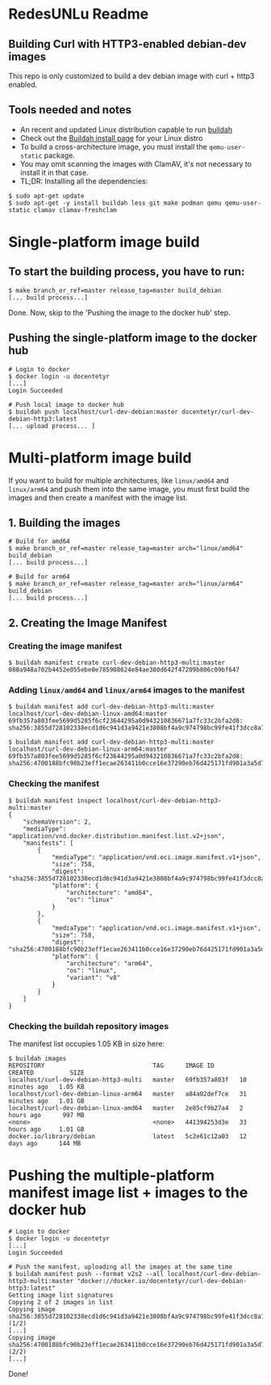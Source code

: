 # RedesUNLu Readme

## Building Curl with HTTP3-enabled debian-dev images
This repo is only customized to build a dev debian image with curl + http3 enabled.

## Tools needed and notes
 - An recent and updated Linux distribution capable to run [buildah](https://buildah.io/)
 - Check out the [Buildah install page](https://github.com/containers/buildah/blob/main/install.md) for your Linux distro
 - To build a cross-architecture image, you must install the `qemu-user-static` package.
 - You may omit scanning the images with ClamAV, it's not necessary to install it in that case.
 - TL;DR: Installing all the dependencies: 
```commandline
$ sudo apt-get update
$ sudo apt-get -y install buildah less git make podman qemu qemu-user-static clamav clamav-freshclam
```

# Single-platform image build

## To start the building process, you have to run:
```commandline
$ make branch_or_ref=master release_tag=master build_debian
[... build process...]
```
Done. Now, skip to the 'Pushing the image to the docker hub' step.

## Pushing the single-platform image to the docker hub
```commandline
# Login to docker
$ docker login -u docentetyr
[...]
Login Succeeded

# Push local image to docker hub
$ buildah push localhost/curl-dev-debian:master docentetyr/curl-dev-debian-http3:latest
[... upload process... ]
```

# Multi-platform image build
If you want to build for multiple architectures, like `linux/amd64` and `linux/arm64` and push them into the same image, you must first build the images and then create a manifest with the image list.

## 1. Building the images
```commandline
# Build for amd64
$ make branch_or_ref=master release_tag=master arch="linux/amd64" build_debian
[... build process...]

# Build for arm64
$ make branch_or_ref=master release_tag=master arch="linux/arm64" build_debian
[... build process...]
```

## 2. Creating the Image Manifest

### Creating the image manifest
```commandline
$ buildah manifest create curl-dev-debian-http3-multi:master
088a948a702b4452e055ebe0e785908624e84ae380d642f47209b806c09bf647
```

### Adding `linux/amd64` and `linux/arm64` images to the manifest
```commandline
$ buildah manifest add curl-dev-debian-http3-multi:master localhost/curl-dev-debian-linux-amd64:master
69fb357a803fee5699d5285f6cf23644295a0d943210836671a7fc33c2bfa2d8: sha256:3855d728102338ecd1d6c941d3a9421e3808bf4a9c974798bc99fe41f3dcc8a7

$ buildah manifest add curl-dev-debian-http3-multi:master localhost/curl-dev-debian-linux-arm64:master
69fb357a803fee5699d5285f6cf23644295a0d943210836671a7fc33c2bfa2d8: sha256:4700188bfc90b23eff1ecae263411b0cce16e37290eb76d425171fd901a3a5d7
```

### Checking the manifest
```commandline
$ buildah manifest inspect localhost/curl-dev-debian-http3-multi:master                               
{
    "schemaVersion": 2,
    "mediaType": "application/vnd.docker.distribution.manifest.list.v2+json",
    "manifests": [
        {
            "mediaType": "application/vnd.oci.image.manifest.v1+json",
            "size": 758,
            "digest": "sha256:3855d728102338ecd1d6c941d3a9421e3808bf4a9c974798bc99fe41f3dcc8a7",
            "platform": {
                "architecture": "amd64",
                "os": "linux"
            }
        },
        {
            "mediaType": "application/vnd.oci.image.manifest.v1+json",
            "size": 758,
            "digest": "sha256:4700188bfc90b23eff1ecae263411b0cce16e37290eb76d425171fd901a3a5d7",
            "platform": {
                "architecture": "arm64",
                "os": "linux",
                "variant": "v8"
            }
        }
    ]
}
```

### Checking the buildah repository images
The manifest list occupies 1.05 KB in size here:
```commandline
$ buildah images                                                       
REPOSITORY                              TAG      IMAGE ID       CREATED          SIZE
localhost/curl-dev-debian-http3-multi   master   69fb357a803f   10 minutes ago   1.05 KB
localhost/curl-dev-debian-linux-arm64   master   a84a02def7ce   31 minutes ago   1.01 GB
localhost/curl-dev-debian-linux-amd64   master   2e85cf9b27a4   2 hours ago      997 MB
<none>                                  <none>   441394253d3e   33 hours ago     1.01 GB
docker.io/library/debian                latest   5c2e61c12a03   12 days ago      144 MB
```

# Pushing the multiple-platform manifest image list + images to the docker hub
```commandline
# Login to docker
$ docker login -u docentetyr
[...]
Login Succeeded

# Push the manifest, uploading all the images at the same time
$ buildah manifest push --format v2s2 --all localhost/curl-dev-debian-http3-multi:master "docker://docker.io/docentetyr/curl-dev-debian-http3:latest"
Getting image list signatures
Copying 2 of 2 images in list
Copying image sha256:3855d728102338ecd1d6c941d3a9421e3808bf4a9c974798bc99fe41f3dcc8a7 (1/2)
[...]
Copying image sha256:4700188bfc90b23eff1ecae263411b0cce16e37290eb76d425171fd901a3a5d7 (2/2)
[...]
```
Done!